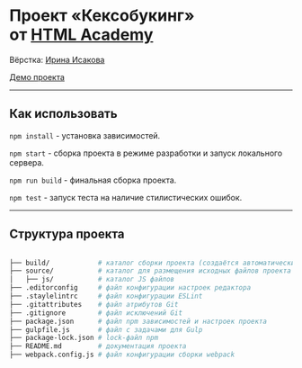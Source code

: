 # Проект «Кексобукинг» от [HTML Academy](https://htmlacademy.ru/)

Вёрстка: [Ирина Исакова](https://github.com/IrisDev11/)

[Демо проекта](https://irisdev11.github.io/keksobooking_html_academy/build/)

---

## Как использовать

`npm install` - установка зависимостей.

`npm start` - сборка проекта в режиме разработки и запуск локального сервера.

`npm run build` - финальная сборка проекта.

`npm test` - запуск теста на наличие стилистических ошибок.

---

## Структура проекта

```bash

├── build/            # каталог сборки проекта (cоздаётся автоматически)
├── source/           # каталог для размещения исходных файлов проекта
│   ├── js/           # каталог JS файлов
├── .editorconfig     # файл конфигурации настроек редактора
├── .staylelintrc     # файл конфигурации ESLint
├── .gitattributes    # файл атрибутов Git
├── .gitignore        # файл исключений Git
├── package.json      # файл npm зависимостей и настроек проекта
├── gulpfile.js       # файл с задачами для Gulp
├── package-lock.json # lock-файл npm
├── README.md         # документация проекта
├── webpack.config.js # файл конфигурации сборки webpack
```

